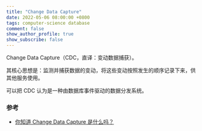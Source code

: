 ```yaml
---
title: "Change Data Capture"
date: 2022-05-06 08:00:00 +0800
tags: computer-science database
comment: false
show_author_profile: true
show_subscribe: false
---
```


Change Data Capture（CDC，直译：变动数据捕获）。

其核心思想是：监测并捕获数据的变动，将这些变动按照发生的顺序记录下来，供其他服务使用。

可以把 CDC 认为是一种由数据库事件驱动的数据分发系统。

### 参考

- [你知道 Change Data Capture 是什么吗？](https://farer.org/2018/07/27/change-data-capture/)